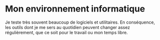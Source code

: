 # Mon environnement informatique

Je teste très souvent beaucoup de logiciels et utilitaires. En conséquence, les outils dont je me sers au quotidien peuvent changer assez régulièrement, que ce soit pour le travail ou mon temps libre.
